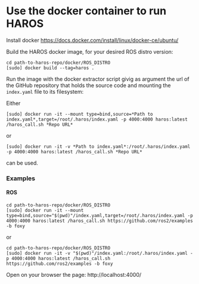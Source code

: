 # Use the docker container to run HAROS

Install docker https://docs.docker.com/install/linux/docker-ce/ubuntu/

Build the HAROS docker image, for your desired ROS distro version:
```
cd path-to-haros-repo/docker/ROS_DISTRO
[sudo] docker build --tag=haros .
```

Run the image with the docker extractor script givig as argument the url of the GitHub repository that holds the source code and mounting the `index.yaml` file to its filesystem:

Either
```
[sudo] docker run -it --mount type=bind,source=*Path to index.yaml*,target=/root/.haros/index.yaml -p 4000:4000 haros:latest /haros_call.sh *Repo URL*
```

or

```
[sudo] docker run -it -v *Path to index.yaml*:/root/.haros/index.yaml -p 4000:4000 haros:latest /haros_call.sh *Repo URL*
```

can be used.

### Examples

#### ROS

```
cd path-to-haros-repo/docker/ROS_DISTRO
[sudo] docker run -it --mount type=bind,source="$(pwd)"/index.yaml,target=/root/.haros/index.yaml -p 4000:4000 haros:latest /haros_call.sh https://github.com/ros2/examples -b foxy
```

or

```
cd path-to-haros-repo/docker/ROS_DISTRO
[sudo] docker run -it -v "$(pwd)"/index.yaml:/root/.haros/index.yaml -p 4000:4000 haros:latest /haros_call.sh https://github.com/ros2/examples -b foxy
```
Open on your browser the page: http://localhost:4000/

